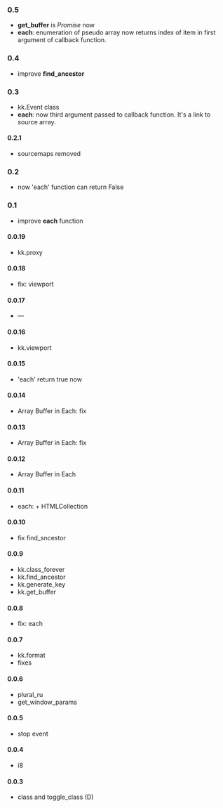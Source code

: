 ### 0.5
* __get_buffer__ is _Promise_ now
* __each__: enumeration of pseudo array now returns index of item
    in first argument of callback function.

### 0.4
* improve __find_ancestor__

### 0.3
* kk.Event class
* __each__: now third argument passed to callback function. It's a link to source array.

#### 0.2.1
* sourcemaps removed

### 0.2
* now 'each' function can return False

### 0.1
* improve __each__ function

#### 0.0.19
* kk.proxy

#### 0.0.18
* fix: viewport

#### 0.0.17
* —

#### 0.0.16
* kk.viewport

#### 0.0.15
* 'each' return true now

#### 0.0.14
* Array Buffer in Each: fix

#### 0.0.13
 * Array Buffer in Each: fix

#### 0.0.12
* Array Buffer in Each

#### 0.0.11
* each: + HTMLCollection

#### 0.0.10
* fix find_sncestor

#### 0.0.9
* kk.class_forever
* kk.find_ancestor
* kk.generate_key
* kk.get_buffer

#### 0.0.8
* fix: each

#### 0.0.7
* kk.format
* fixes

#### 0.0.6
* plural_ru
* get_window_params

#### 0.0.5
* stop event

#### 0.0.4
* i8

#### 0.0.3
* class and toggle_class (D)
